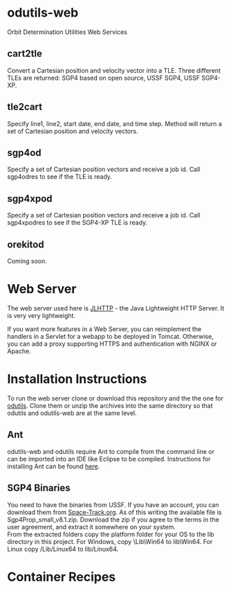 # odutils-web
Orbit Determination Utilities Web Services

## cart2tle
Convert a Cartesian position and velocity vector into a TLE.  Three different TLEs are returned: SGP4 based on open source, USSF SGP4, USSF SGP4-XP.

## tle2cart
Specify line1, line2, start date, end date, and time step.  Method will return a set of Cartesian position and velocity vectors.

## sgp4od
Specify a set of Cartesian position vectors and receive a job id.  Call sgp4odres to see if the TLE is ready.

## sgp4xpod
Specify a set of Cartesian position vectors and receive a job id.  Call sgp4xpodres to see if the SGP4-XP TLE is ready.

## orekitod
Coming soon.

# Web Server
The web server used here is [JLHTTP](https://www.freeutils.net/source/jlhttp/) - the Java Lightweight HTTP Server.  It is very very lightweight.

If you want more features in a Web Server, you can reimplement the handlers in a Servlet for a webapp to be deployed in Tomcat.  Otherwise, you can add a proxy supporting HTTPS and authentication with NGINX or Apache.

# Installation Instructions
To run the web server clone or download this repository and the the one for [odutils](https://github.com/aholinch/odutils).  Clone them or unzip the archives into the same directory so that odutils and odutils-web are at the same level.

## Ant
odutils-web and odutils require Ant to compile from the command line or can be imported into an IDE like Eclipse to be compiled.  Instructions for installing Ant can be found [here](https://ant.apache.org/manual/install.html).

## SGP4 Binaries
You need to have the binaries from USSF.  If you have an account, you can download them from [Space-Track.org](https://www.space-track.org/documentation#/sgp4).  As of this writing the available file is Sgp4Prop_small_v8.1.zip.  Download the zip if you agree to the terms in the user agreement, and extract it somewhere on your system.  
From the extracted folders copy the platform folder for your OS to the lib directory in this project.  For Windows, copy <SGP4 Dir>\Lib\Win64 to lib\Win64.  For Linux copy <SGP4 Dir>/Lib/Linux64 to lib/Linux64. 

# Container Recipes
